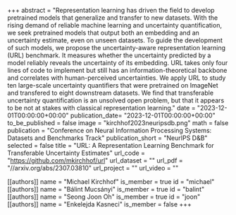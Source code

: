 +++
abstract = "Representation learning has driven the field to develop pretrained models that generalize and transfer to new datasets. With the rising demand of reliable machine learning and uncertainty quantification, we seek pretrained models that output both an embedding and an uncertainty estimate, even on unseen datasets. To guide the development of such models, we propose the uncertainty-aware representation learning (URL) benchmark. It measures whether the uncertainty predicted by a model reliably reveals the uncertainty of its embedding. URL takes only four lines of code to implement but still has an information-theoretical backbone and correlates with human-perceived uncertainties. We apply URL to study ten large-scale uncertainty quantifiers that were pretrained on ImageNet and transfered to eight downstream datasets. We find that transferable uncertainty quantification is an unsolved open problem, but that it appears to be not at stakes with classical representation learning."
date = "2023-12-01T00:00:00+00:00"
publication_date= "2023-12-01T00:00:00+00:00"
to_be_published = false
image = "kirchhof2023neuripsdb.png"
math = false
publication = "Conference on Neural Information Processing Systems: Datasets and Benchmarks Track"
publication_short = "NeurIPS D&B"
selected = false
title = "URL: A Representation Learning Benchmark for Transferable Uncertainty Estimates"
url_code = "https://github.com/mkirchhof/url"
url_dataset = ""
url_pdf = "//arxiv.org/abs/2307.03810"
url_project = ""
url_video = ""

[[authors]]
    name = "Michael Kirchhof"
    is_member = true
    id = "michael"
[[authors]]
    name = "Bálint Mucsányi"
    is_member = true
    id = "balint"
[[authors]]
    name = "Seong Joon Oh"
    is_member = true
    id = "joon"
[[authors]]
    name = "Enkelejda Kasneci"
    is_member = false
+++

